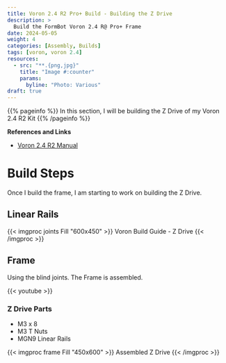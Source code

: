 ```yaml
---
title: Voron 2.4 R2 Pro+ Build - Building the Z Drive
description: >
  Build the FormBot Voron 2.4 R@ Pro+ Frame
date: 2024-05-05
weight: 4
categories: [Assembly, Builds]
tags: [voron, voron 2.4]
resources:
  - src: "**.{png,jpg}"
    title: "Image #:counter"
    params:
      byline: "Photo: Various"
draft: true
---
```


{{% pageinfo %}}
In this section, I will be building the Z Drive of my Voron 2.4 R2 Kit
{{% /pageinfo %}}

**References and Links**

- [Voron 2.4 R2 Manual](https://github.com/VoronDesign/Voron-2/raw/Voron2.4/Manual/Assembly_Manual_2.4r2.pdf)

# Build Steps

Once I build the frame, I am starting to work on building the Z Drive. 

## Linear Rails

{{< imgproc joints Fill "600x450" >}}
Voron Build Guide - Z Drive
{{< /imgproc >}}

## Frame

Using the blind joints. The Frame is assembled.

{{< youtube  >}}

### Z Drive Parts

- M3 x 8 
- M3 T Nuts
- MGN9 Linear Rails

{{< imgproc frame Fill "450x600" >}}
Assembled Z Drive
{{< /imgproc >}}
